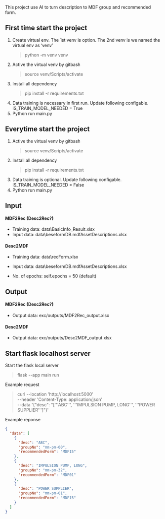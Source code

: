 This project use AI to turn description to MDF group and recommended form.

## First time start the project

1.  Create virtual env. The 1st venv is option. The 2nd venv is we named the virtual env as ‘venv’
    > python -m venv venv
2.  Active the virtual venv by gitbash
    > source venv/Scripts/activate
3.  Install all dependency
    > pip install -r requirements.txt
4.  Data training is necessary in first run. Update following configable.<br />
    IS_TRAIN_MODEL_NEEDED = True<br />
5.  Python run main.py

## Everytime start the project

1. Active the virtual venv by gitbash
   > source venv/Scripts/activate
2. Install all dependency
   > pip install -r requirements.txt
3. Data training is optional. Update following configable.<br />
   IS_TRAIN_MODEL_NEEDED = False<br />
4. Python run main.py

## Input

#### MDF2Rec (Desc2Rec?)

- Training data: data\BasicInfo_Result.xlsx
- Input data: data\beseformDB.mdfAssetDescriptions.xlsx

#### Desc2MDF

- Training data: data\recForm.xlsx
- Input data: data\beseformDB.mdfAssetDescriptions.xlsx

- No. of epochs: self.epochs = 50 (default)

## Output

#### MDF2Rec (Desc2Rec?)

- Output data: exc/outputs/MDF2Rec_output.xlsx

#### Desc2MDF

- Output data: exc/outputs/Desc2MDF_output.xlsx

## Start flask localhost server

Start the flask local server

> flask --app main run

Example request

> curl --location 'http://localhost:5000' \
> --header 'Content-Type: application/json' \
> --data '{"desc": "['\''ABC'\'', '\''IMPULSION PUMP, LONG'\'', '\''POWER SUPPLIER'\'']"}'

Example reponse

```json
{
  "data": [
    {
      "desc": "ABC",
      "groupNo": "mm-pm-00",
      "recommendedForm": "MDF15"
    },
    {
      "desc": "IMPULSION PUMP, LONG",
      "groupNo": "mm-pm-32",
      "recommendedForm": "MDF01"
    },
    {
      "desc": "POWER SUPPLIER",
      "groupNo": "mm-pm-01",
      "recommendedForm": "MDF15"
    }
  ]
}
```
